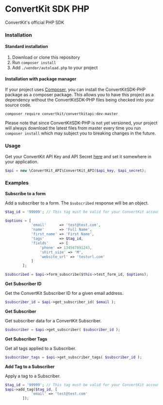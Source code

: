 # ConvertKit SDK PHP
ConvertKit's official PHP SDK

### Installation

#### Standard installation

1. Download or clone this repository
2. Run `composer install`
3. Add `./vendor/autoload.php` to your project

#### Installation with package manager

If your project uses [Composer](https://getcomposer.org/), you can install the ConvertKitSDK-PHP package as a composer package. This allows you to have this project as a dependency without the ConvertKitSDK-PHP files being checked into your source code.

```shell
composer require convertkit/convertkitapi:dev-master
```

Please note that since ConvertKitSDK-PHP is not yet versioned, your project will always download the latest files from master every time you run `composer install` which may subject you to breaking changes in the future.

### Usage

Get your ConvertKit API Key and API Secret [here](https://app.convertkit.com/account/edit) and set it somewhere in your application.

```php
$api = new \ConvertKit_API\ConvertKit_API($api_key, $api_secret);
```

### Examples

**Subscribe to a form**

Add a subscriber to a form. The `$subscribed` response will be an object.

```php
$tag_id = '99999'; // This tag must be valid for your ConvertKit account.

$options = [
			'email'      => 'test@test.com',
			'name'       => 'Full Name',
			'first_name' => 'First Name',
			'tags'       => $tag_id,
			'fields'     => [
				'phone' => 134567891243,
				'shirt_size' => 'M',
				'website_url' => 'testurl.com'
			]
		];

$subscribed = $api->form_subscribe($this->test_form_id, $options);
```

**Get Subscriber ID**

Get the ConvertKit Subscriber ID for a given email address.

```php
$subscriber_id = $api->get_subscriber_id( $email );
```

**Get Subscriber**

Get subscriber data for a ConvertKit Subscriber.

```php
$subscriber = $api->get_subscriber( $subscriber_id );
```

**Get Subscriber Tags**

Get all tags applied to a Subscriber.

```php
$subscriber_tags = $api->get_subscriber_tags( $subscriber_id );
```

**Add Tag to a Subscriber**

Apply a tag to a Subscriber.

```php
$tag_id = '99999'; // This tag must be valid for your ConvertKit account.
$api->add_tag($tag_id, [
			'email' => 'test@test.com'
		]);
```



